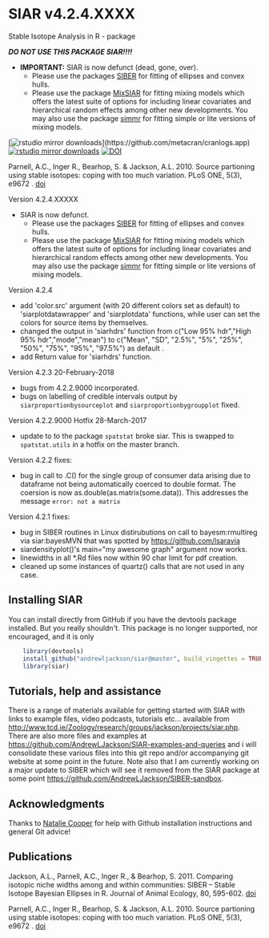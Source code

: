# SIAR v4.2.4.XXXX
Stable Isotope Analysis in R - package

**_DO NOT USE THIS PACKAGE SIAR!!!!_**

* **IMPORTANT:** SIAR is now defunct (dead, gone, over). 
    * Please use the packages [SIBER](https://github.com/AndrewLJackson/SIBER) for fitting of ellipses and convex hulls.
    * Please use the package [MixSIAR](https://github.com/brianstock/MixSIAR) for fitting mixing models which offers the latest suite of options for including linear covariates and hierarchical random effects among other new developments. You may also use the package [simmr](https://github.com/andrewcparnell/simmr) for fitting simple or lite versions of mixing models.

[![rstudio mirror downloads](http://cranlogs.r-pkg.org/badges/siar?)](https://github.com/metacran/cranlogs.app)
[![rstudio mirror downloads](http://cranlogs.r-pkg.org/badges/grand-total/siar?color=82b4e8)](https://github.com/metacran/cranlogs.app)
[![DOI](https://zenodo.org/badge/28399807.svg)](https://zenodo.org/badge/latestdoi/28399807)

Parnell, A.C., Inger R., Bearhop, S. & Jackson, A.L. 2010. Source partioning using stable isotopes: coping with too much variation. PLoS ONE, 5(3), e9672 . [doi](https://doi.org/10.1371/journal.pone.0009672)

Version 4.2.4.XXXXX
* SIAR is now defunct. 
    * Please use the packages [SIBER](https://github.com/AndrewLJackson/SIBER) for fitting of ellipses and convex hulls.
    * Please use the package [MixSIAR](https://github.com/brianstock/MixSIAR) for fitting mixing models which offers the latest suite of options for including linear covariates and hierarchical random effects among other new developments. You may also use the package [simmr](https://github.com/andrewcparnell/simmr) for fitting simple or lite versions of mixing models.

Version 4.2.4
* add 'color.src' argument (with 20 different colors set as default) to 'siarplotdatawrapper' and 'siarplotdata' functions, while user can set the colors for source items by themselves. 
* changed the output in 'siarhdrs' function from c("Low 95% hdr","High 95% hdr","mode","mean") to c("Mean", "SD", "2.5%", "5%", "25%", "50%", "75%", "95%", "97.5%") as default .
* add Return value for 'siarhdrs' function. 

Version 4.2.3 20-February-2018
* bugs from 4.2.2.9000 incorporated.
* bugs on labelling of credible intervals output by `siarproportionbysourceplot` and `siarproportionbygroupplot` fixed.

Version 4.2.2.9000 Hotfix 28-March-2017
* update to to the package `spatstat` broke siar. This is swapped to `spatstat.utils` in a hotfix on the master branch.

Version 4.2.2 fixes:
* bug in call to .C() for the single group of consumer data arising due to 
dataframe not being automatically coerced to double format. The coersion is now
as.double(as.matrix(some.data)). This addresses the message `error: not a matrix`

Version 4.2.1 fixes:
* bug in SIBER routines in Linux distirubutions on call to bayesm:rmultireg via siar:bayesMVN that was spotted by https://github.com/lsaravia
* siardensityplot()'s main="my awesome graph" argument now works.
* linewidths in all *.Rd files now within 90 char limit for pdf creation.
* cleaned up some instances of quartz() calls that are not used in any case.


## Installing SIAR

You can install directly from GitHub if you have the devtools package installed. But you really shouldn't. This package is no longer supported, nor encouraged, and it is only 
```R
	library(devtools)
	install_github("andrewljackson/siar@master", build_vingettes = TRUE)
	library(siar)
```

## Tutorials, help and assistance
There is a range of materials available for getting started with SIAR with links to example files, video podcasts, tutorials etc... available from http://www.tcd.ie/Zoology/research/groups/jackson/projects/siar.php. There are also more files and examples at https://github.com/AndrewLJackson/SIAR-examples-and-queries and i will consolidate these various files into this git repo and/or accompanying git website at some point in the future. Note also that I am currently working on a major update to SIBER which will see it removed from the SIAR package at some point https://github.com/AndrewLJackson/SIBER-sandbox. 

## Acknowledgments
Thanks to [Natalie Cooper](https://github.com/nhcooper123) for help with Github installation instructions and general Git advice!

## Publications

Jackson, A.L., Parnell, A.C., Inger R., & Bearhop, S. 2011. Comparing isotopic niche widths among and within communities: SIBER – Stable Isotope Bayesian Ellipses in R. Journal of Animal Ecology, 80, 595-602. [doi](https://doi.org/10.1111/j.1365-2656.2011.01806.x)

Parnell, A.C., Inger R., Bearhop, S. & Jackson, A.L. 2010. Source partioning using stable isotopes: coping with too much variation. PLoS ONE, 5(3), e9672 . [doi](https://doi.org/10.1371/journal.pone.0009672)
